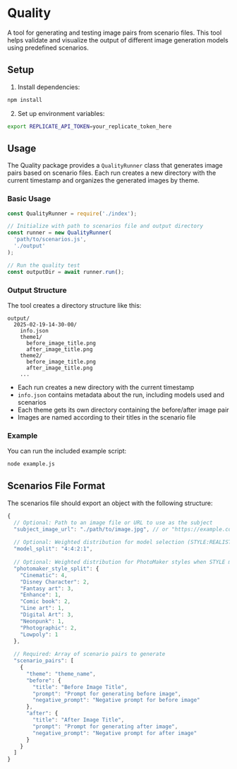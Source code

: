 # Quality

A tool for generating and testing image pairs from scenario files. This tool helps validate and visualize the output of different image generation models using predefined scenarios.

## Setup

1. Install dependencies:
```bash
npm install
```

2. Set up environment variables:
```bash
export REPLICATE_API_TOKEN=your_replicate_token_here
```

## Usage

The Quality package provides a `QualityRunner` class that generates image pairs based on scenario files. Each run creates a new directory with the current timestamp and organizes the generated images by theme.

### Basic Usage

```javascript
const QualityRunner = require('./index');

// Initialize with path to scenarios file and output directory
const runner = new QualityRunner(
  'path/to/scenarios.js',
  './output'
);

// Run the quality test
const outputDir = await runner.run();
```

### Output Structure

The tool creates a directory structure like this:

```
output/
  2025-02-19-14-30-00/
    info.json
    theme1/
      before_image_title.png
      after_image_title.png
    theme2/
      before_image_title.png
      after_image_title.png
    ...
```

- Each run creates a new directory with the current timestamp
- `info.json` contains metadata about the run, including models used and scenarios
- Each theme gets its own directory containing the before/after image pair
- Images are named according to their titles in the scenario file

### Example

You can run the included example script:

```bash
node example.js
```

## Scenarios File Format

The scenarios file should export an object with the following structure:

```javascript
{
  // Optional: Path to an image file or URL to use as the subject
  "subject_image_url": "./path/to/image.jpg", // or "https://example.com/image.jpg"
  
  // Optional: Weighted distribution for model selection (STYLE:REALISTIC:REALVIS:BACKUP)
  "model_split": "4:4:2:1",
  
  // Optional: Weighted distribution for PhotoMaker styles when STYLE model is selected
  "photomaker_style_split": {
    "Cinematic": 4,
    "Disney Character": 2,
    "Fantasy art": 3,
    "Enhance": 1,
    "Comic book": 2,
    "Line art": 1,
    "Digital Art": 3,
    "Neonpunk": 1,
    "Photographic": 2,
    "Lowpoly": 1
  },
  
  // Required: Array of scenario pairs to generate
  "scenario_pairs": [
    {
      "theme": "theme_name",
      "before": {
        "title": "Before Image Title",
        "prompt": "Prompt for generating before image",
        "negative_prompt": "Negative prompt for before image"
      },
      "after": {
        "title": "After Image Title",
        "prompt": "Prompt for generating after image",
        "negative_prompt": "Negative prompt for after image"
      }
    }
  ]
} 